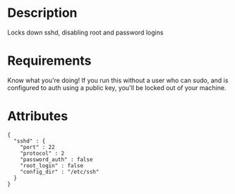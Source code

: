 Description
===========

Locks down sshd, disabling root and password logins

Requirements
============

Know what you're doing! If you run this without a user who can sudo, and is
configured to auth using a public key, you'll be locked out of your machine.

Attributes
==========

    {
      "sshd" : {
        "port" : 22
        "protocol" : 2
        "password_auth" : false
        "root_login" : false
        "config_dir" : "/etc/ssh"
      }
    }

